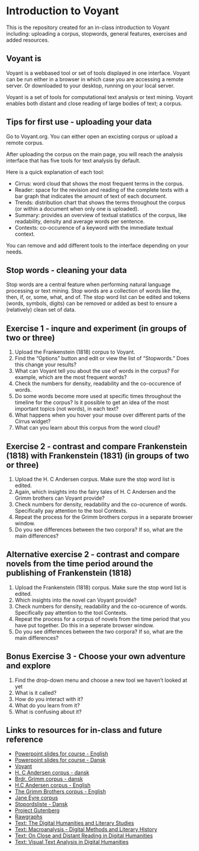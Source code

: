# Introduction to Voyant
This is the repository created for an in-class introduction to Voyant including: uploading a corpus, stopwords, general features, exercises and added resources. 

## Voyant is
Voyant is a webbased tool or set of tools displayed in one interface. Voyant can be run either in a browser in which case you are accessing a remote server. Or downloaded to your desktop, running on your local server. 

Voyant is a set of tools for computational text analysis or text mining. Voyant enables both distant and close reading of large bodies of text; a corpus. 

## Tips for first use - uploading your data
Go to Voyant.org. 
You can either open an excisting corpus or upload a remote corpus. 

After uploading the corpus on the main page, you will reach the analysis interface that has five tools for text analysis by default. 

Here is a quick explanation of each tool:
* Cirrus: word cloud that shows the most frequent terms in the corpus. 
* Reader: space for the revision and reading of the complete texts with a bar graph that indicates the amount of text of each document. 
* Trends: distribution chart that shows the terms throughout the corpus (or within a document when only one is uploaded). 
* Summary: provides an overview of textual statistics of the corpus, like readability, density and average words per sentence. 
* Contexts: co-occurence of a keyword with the immediate textual context. 

You can remove and add different tools to the interface depending on your needs. 

## Stop words - cleaning your data
Stop words are a central feature when performing natural language processing or text mining. 
Stop words are a collection of words like the, then, if, or, some, what, and of.
The stop word list can be edited and tokens (words, symbols, digits) can be removed or added as best to ensure a (relatively) clean set of data. 

##  Exercise 1 - inqure and experiment (in groups of two or three)
1. Upload the Frankenstein (1818) corpus to Voyant.
2. Find the “Options” button and edit or view the list of “Stopwords.” Does this change your results?
3. What can Voyant tell you about the use of words in the corpus? For example, which are the most frequent words?
4. Check the numbers for density, readability and the co-occurence of words. 
5. Do some words become more used at specific times throughout the timeline for the corpus? Is it possible to get an idea of the most important topics (not words), in each text?
6. What happens when you hover your mouse over different
parts of the Cirrus widget? 
7. What can you learn about this corpus from the word cloud?

## Exercise 2 - contrast and compare Frankenstein (1818) with Frankenstein (1831) (in groups of two or three) 
1. Upload the H. C Andersen corpus. Make sure the stop word list is edited. 
2. Again, which insights into the fairy tales of H. C Andersen and the Grimm brothers can Voyant provide? 
3. Check numbers for density, readability and the co-ocurence of words. Specifically pay attention to the tool Contexts. 
4. Repeat the process for the Grimm brothers corpus in a separate browser window. 
5. Do you see differences between the two corpora? If so, what are the main differences? 

## Alternative exercise 2 - contrast and compare novels from the time period around the publishing of Frankenstein (1818)
1. Upload the Frankenstein (1818) corpus. Make sure the stop word list is edited. 
2. Which insights into the novel can Voyant provide? 
3. Check numbers for density, readability and the co-ocurence of words. Specifically pay attention to the tool Contexts. 
4. Repeat the process for a corpus of novels from the time period that you have put together. Do this in a seperate browser window.  
5. Do you see differences between the two corpora? If so, what are the main differences? 

## Bonus Exercise 3 - Choose your own adventure and explore 
1. Find the drop-down menu and choose a new tool we haven’t looked
at yet
2. What is it called?
3. How do you interact with it?
4. What do you learn from it?
5. What is confusing about it?

## Links to resources for in-class and future reference
* [Powerpoint slides for course - English](https://github.com/karolinevildlyng/Introduction-to-Voyant/blob/main/PP%20Introduction%20to%20Digital%20Methods%20(1).pdf)
* [Powerpoint slides for course - Dansk](https://github.com/karolinevildlyng/Introduction-to-Voyant/blob/main/PP%20Introduktion%20til%20digitale%20metoder.pdf)
* [Voyant](https://voyant-tools.org/)
* [H. C Andersen corpus - dansk](https://github.com/karolinevildlyng/Introduction-to-Voyant/blob/main/HC%20Andersen%20corpus%20(dansk).zip)
* [Brdr. Grimm corpus - dansk](https://github.com/karolinevildlyng/Introduction-to-Voyant/blob/main/Br%C3%B8drene%20Grimm%20corpus%20(dansk).zip)
* [H.C Andersen corpus - English](https://github.com/karolinevildlyng/Introduction-to-Voyant/blob/main/HC%20Andersen%20fairy%20tale%20corpus.zip)
* [The Grimm Brothers corpus - English](https://github.com/karolinevildlyng/Introduction-to-Voyant/blob/main/The%20Grimm%20Brothers%20fairy%20tale%20corpus.zip)
* [Jane Eyre corpus](https://github.com/karolinevildlyng/Introduction-to-Voyant/blob/main/Jane%20Eyre%20corpus.zip)
* [Stopordsliste - Dansk](https://github.com/karolinevildlyng/Introduction-to-Voyant/blob/main/Stop%20word%20list%20-%20dansk)
* [Project Gutenberg](https://www.gutenberg.org/)
* [Rawgraphs](https://rawgraphs.io/)
* [Text: The Digital Humanities and Literary Studies](https://fdslive.oup.com/www.oup.com/academic/pdf/openaccess/9780198850489.pdf)
* [Text: Macroanalysis - Digital Methods and Literary History](http://www.digitalhermeneutics.com/wp-content/uploads/2020/06/WEEK-2-Jockers-Macroanalysis-Ch-2.pdf)
* [Text: On Close and Distant Reading in Digital Humanities](https://www.informatik.uni-leipzig.de/~stjaenicke/Survey.pdf)
* [Text: Visual Text Analysis in Digital Humanities](https://onlinelibrary.wiley.com/doi/full/10.1111/cgf.12873)
